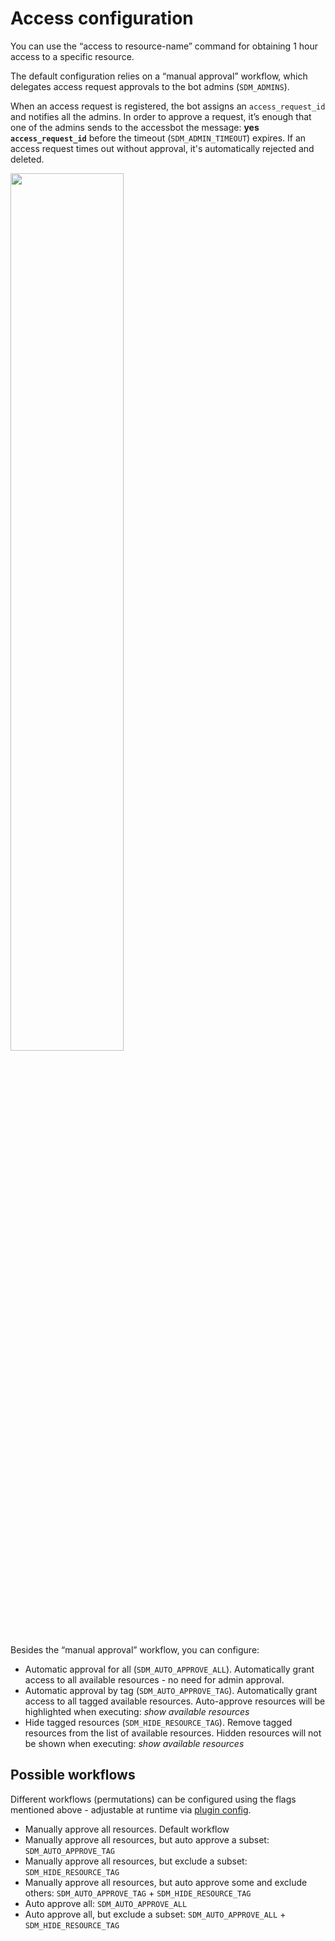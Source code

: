 # Access configuration

You can use the “access to resource-name” command for obtaining 1 hour access to a specific resource.

The default configuration relies on a “manual approval” workflow, which delegates access request approvals to the bot admins (`SDM_ADMINS`).

When an access request is registered, the bot assigns an `access_request_id` and notifies all the admins. In order to approve a request, 
it’s enough that one of the admins sends to the accessbot the message: **yes `access_request_id`** before the timeout (`SDM_ADMIN_TIMEOUT`) expires. 
If an access request times out without approval, it's automatically rejected and deleted.

<img src="https://user-images.githubusercontent.com/313803/116870875-9fc86a80-ac13-11eb-94a7-9d96e2682c36.png" width="60%" height="60%">

Besides the “manual approval” workflow, you can configure:
* Automatic approval for all (`SDM_AUTO_APPROVE_ALL`). Automatically grant access to all available resources - no need for admin approval.
* Automatic approval by tag (`SDM_AUTO_APPROVE_TAG`). Automatically grant access to all tagged available resources. Auto-approve resources will be highlighted when executing: _show available resources_
* Hide tagged resources (`SDM_HIDE_RESOURCE_TAG`). Remove tagged resources from the list of available resources. Hidden resources will not be shown when executing: _show available resources_

## Possible workflows

Different workflows (permutations) can be configured using the flags mentioned above - adjustable at runtime via [plugin config](docs/CONFIGURE_ACCESSBOT.md).
* Manually approve all resources. Default workflow
* Manually approve all resources, but auto approve a subset: `SDM_AUTO_APPROVE_TAG`
* Manually approve all resources, but exclude a subset: `SDM_HIDE_RESOURCE_TAG`
* Manually approve all resources, but auto approve some and exclude others: `SDM_AUTO_APPROVE_TAG` + `SDM_HIDE_RESOURCE_TAG`
* Auto approve all: `SDM_AUTO_APPROVE_ALL`
* Auto approve all, but exclude a subset: `SDM_AUTO_APPROVE_ALL` + `SDM_HIDE_RESOURCE_TAG`
